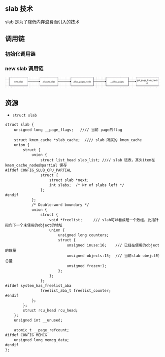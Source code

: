 ## slab 技术
slab 是为了降低内存浪费而引入的技术
## 调用链
### 初始化调用链

### new slab 调用链
<img src=https://github.com/wangshaocong92/matrix/blob/main/doc/image/new_slab.png />


## 资源
* `struct slab` 

```
struct slab {
	unsigned long __page_flags;   //// 当前 page的flag

	struct kmem_cache *slab_cache;  //// slab 所属的 kmem_cache
	union {
		struct {
			union {
				struct list_head slab_list; //// slab 链表，其头item在kmem_cache_node的partial 保存
#ifdef CONFIG_SLUB_CPU_PARTIAL
				struct {
					struct slab *next;
					int slabs;	/* Nr of slabs left */
				};
#endif
			};
			/* Double-word boundary */
			union {
				struct {
					void *freelist;		/// slab可以看成是一个数组，此指针指向下一个未使用的object的地址
					union {
						unsigned long counters;
						struct {
							unsigned inuse:16;    /// 已经在使用的object的数量
							unsigned objects:15;  /// 当前slab obejct的总量
							unsigned frozen:1;
						};
					};
				};
#ifdef system_has_freelist_aba
				freelist_aba_t freelist_counter;
#endif
			};
		};
		struct rcu_head rcu_head;
	};
	unsigned int __unused;

	atomic_t __page_refcount;
#ifdef CONFIG_MEMCG
	unsigned long memcg_data;
#endif
};
```